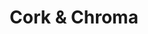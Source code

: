---
layout: work-post
title:  "Cork & Chroma"
image: /assets/img/projects/3d-art.png
type: freelance
role: Designer
time: "1.8 years"
kind: "Front & Back Dev"
group:
---